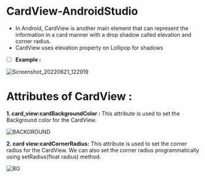 # CardView-AndroidStudio
- In Android, CardView is another main element that can represent the information in a card manner with a drop shadow called elevation and corner radius.
- CardView uses elevation property on Lollipop for shadows

- [ ] **Example :**

![Screenshot_20220621_122919](https://user-images.githubusercontent.com/101108540/174736580-861de517-3fcb-4927-ac5f-9d8ca804707c.jpg)


# Attributes of CardView :

**1. card_view:cardBackgroundColor :** 
This attribute is used to set the Background color for the CardView. 

![BACKGROUND](https://user-images.githubusercontent.com/101108540/174737808-b6f07089-84dc-402a-a19c-a29c0bc69f7f.jpg)


**2. card view:cardCornerRadius:**
This attribute is used to set the corner radius for the CardView. We can also set the corner radius programmatically using setRadius(float radius) method.

![BG](https://user-images.githubusercontent.com/101108540/174737400-82d9d8e3-aeef-4a7b-bec2-11aca45a24b3.jpg)
